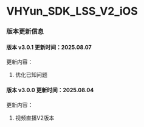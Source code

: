 # VHYun_SDK_LSS_V2_iOS

### 版本更新信息
#### 版本 v3.0.1 更新时间：2025.08.07
更新内容：

1. 优化已知问题

#### 版本 v3.0.0 更新时间：2025.08.04
更新内容：

1. 视频直播V2版本

